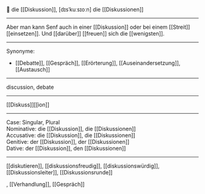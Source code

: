 🔴 die [[Diskussion]], [dɪsˈkuːsɪoːn]
die [[Diskussionen]]

---
Aber man kann Senf auch in einer [[Diskussion]] oder bei einem [[Streit]] [[einsetzen]]. Und [[darüber]] [[freuen]] sich die [[wenigsten]].


---
Synonyme:
- [[Debatte]], [[Gespräch]], [[Erörterung]], [[Auseinandersetzung]], [[Austausch]]

---
discussion, debate

---
[[Diskuss]][[ion]]

---
Case: Singular, Plural  
Nominative: die [[Diskussion]], die [[Diskussionen]]  
Accusative: die [[Diskussion]], die [[Diskussionen]]  
Genitive: der [[Diskussion]], der [[Diskussionen]]  
Dative: der [[Diskussion]], den [[Diskussionen]]  

---
[[diskutieren]], [[diskussionsfreudig]], [[diskussionswürdig]], [[Diskussionsleiter]], [[Diskussionsrunde]]

, [[Verhandlung]], [[Gespräch]]
